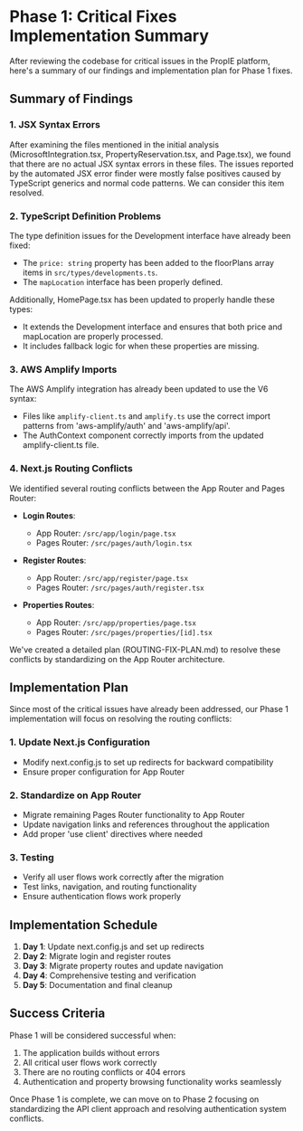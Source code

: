 # Phase 1: Critical Fixes Implementation Summary

After reviewing the codebase for critical issues in the PropIE platform, here's a summary of our findings and implementation plan for Phase 1 fixes.

## Summary of Findings

### 1. JSX Syntax Errors

After examining the files mentioned in the initial analysis (MicrosoftIntegration.tsx, PropertyReservation.tsx, and Page.tsx), we found that there are no actual JSX syntax errors in these files. The issues reported by the automated JSX error finder were mostly false positives caused by TypeScript generics and normal code patterns. We can consider this item resolved.

### 2. TypeScript Definition Problems

The type definition issues for the Development interface have already been fixed:
- The `price: string` property has been added to the floorPlans array items in `src/types/developments.ts`.
- The `mapLocation` interface has been properly defined.

Additionally, HomePage.tsx has been updated to properly handle these types:
- It extends the Development interface and ensures that both price and mapLocation are properly processed.
- It includes fallback logic for when these properties are missing.

### 3. AWS Amplify Imports

The AWS Amplify integration has already been updated to use the V6 syntax:
- Files like `amplify-client.ts` and `amplify.ts` use the correct import patterns from 'aws-amplify/auth' and 'aws-amplify/api'.
- The AuthContext component correctly imports from the updated amplify-client.ts file.

### 4. Next.js Routing Conflicts

We identified several routing conflicts between the App Router and Pages Router:

- **Login Routes**:
  - App Router: `/src/app/login/page.tsx`
  - Pages Router: `/src/pages/auth/login.tsx`

- **Register Routes**:
  - App Router: `/src/app/register/page.tsx`
  - Pages Router: `/src/pages/auth/register.tsx`

- **Properties Routes**:
  - App Router: `/src/app/properties/page.tsx`
  - Pages Router: `/src/pages/properties/[id].tsx`

We've created a detailed plan (ROUTING-FIX-PLAN.md) to resolve these conflicts by standardizing on the App Router architecture.

## Implementation Plan

Since most of the critical issues have already been addressed, our Phase 1 implementation will focus on resolving the routing conflicts:

### 1. Update Next.js Configuration

- Modify next.config.js to set up redirects for backward compatibility
- Ensure proper configuration for App Router

### 2. Standardize on App Router

- Migrate remaining Pages Router functionality to App Router
- Update navigation links and references throughout the application
- Add proper 'use client' directives where needed

### 3. Testing

- Verify all user flows work correctly after the migration
- Test links, navigation, and routing functionality
- Ensure authentication flows work properly

## Implementation Schedule

1. **Day 1**: Update next.config.js and set up redirects
2. **Day 2**: Migrate login and register routes
3. **Day 3**: Migrate property routes and update navigation
4. **Day 4**: Comprehensive testing and verification
5. **Day 5**: Documentation and final cleanup

## Success Criteria

Phase 1 will be considered successful when:

1. The application builds without errors
2. All critical user flows work correctly
3. There are no routing conflicts or 404 errors
4. Authentication and property browsing functionality works seamlessly

Once Phase 1 is complete, we can move on to Phase 2 focusing on standardizing the API client approach and resolving authentication system conflicts.